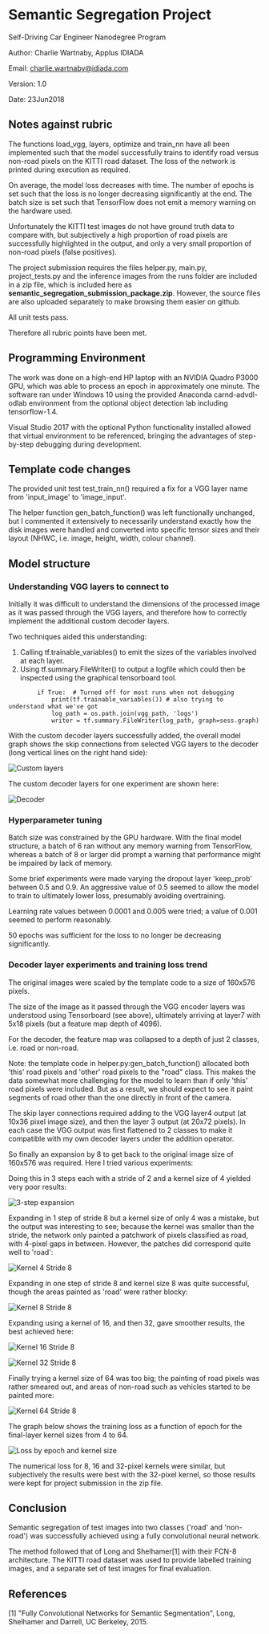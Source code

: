 # Semantic Segregation Project

Self-Driving Car Engineer Nanodegree Program

Author: Charlie Wartnaby, Applus IDIADA

Email: charlie.wartnaby@idiada.com

Version: 1.0

Date: 23Jun2018

## Notes against rubric

The functions load_vgg, layers, optimize and train_nn have all been implemented such that
the model successfully trains to identify road versus non-road pixels on the KITTI road dataset.
The loss of the network is printed during execution as required.

On average, the model loss decreases with time. The number of epochs is set such that the loss
is no longer decreasing significantly at the end. The batch size is set such that TensorFlow
does not emit a memory warning on the hardware used.

Unfortunately the KITTI test images do not have ground truth data to compare with, but
subjectively a high proportion of road pixels are successfully highlighted in the output,
and only a very small proportion of non-road pixels (false positives).

The project submission requires the files helper.py, main.py, project_tests.py and the 
inference images from the runs folder are included in a zip file, which is included here
as **semantic_segregation_submission_package.zip**. However, the source files are also
uploaded separately to make browsing them easier on github.

All unit tests pass.

Therefore all rubric points have been met.

## Programming Environment

The work was done on a high-end HP laptop with an NVIDIA Quadro P3000 GPU, which was able to
process an epoch in approximately one minute. The software ran under Windows 10 using the
provided Anaconda carnd-advdl-odlab environment from the optional object detection lab
including tensorflow-1.4.

Visual Studio 2017 with the optional Python functionality installed allowed that virtual
environment to be referenced, bringing the advantages of step-by-step debugging during
development.

## Template code changes

The provided unit test test_train_nn() required a fix for a VGG layer name from 
'input_image' to 'image_input'.

The helper function gen_batch_function() was left functionally unchanged, but I commented
it extensively to necessarily understand exactly how the disk images were handled and
converted into specific tensor sizes and their layout (NHWC, i.e. image, height, width,
colour channel).

## Model structure

### Understanding VGG layers to connect to

Initially it was difficult to understand the dimensions of the processed image as it
was passed through the VGG layers, and therefore how to correctly implement the
additional custom decoder layers.

Two techniques aided this understanding:
1. Calling tf.trainable_variables() to emit the sizes of the variables involved at each
   layer.
2. Using tf.summary.FileWriter() to output a logfile which could then be inspected
   using the graphical tensorboard tool.

```
        if True:  # Turned off for most runs when not debugging
            print(tf.trainable_variables()) # also trying to understand what we've got
            log_path = os.path.join(vgg_path, 'logs')
            writer = tf.summary.FileWriter(log_path, graph=sess.graph)
```

With the custom decoder layers successfully added, the overall model graph shows
the skip connections from selected VGG layers to the decoder (long vertical lines
on the right hand side):

![Custom layers](tensorboard_screenshot_custom_layers.png "Custom layers")

The custom decoder layers for one experiment are shown here:

![Decoder](tensorboard_screenshot_overview_skip_connections.png "Decoder")

### Hyperparameter tuning

Batch size was constrained by the GPU hardware. With the final model structure, a batch
of 6 ran without any memory warning from TensorFlow, whereas a batch of 8 or larger did
prompt a warning that performance might be impaired by lack of memory.

Some brief experiments were made varying the dropout layer 'keep_prob' between 0.5 and 0.9.
An aggressive value of 0.5 seemed to allow the model to train to ultimately lower loss,
presumably avoiding overtraining.

Learning rate values between 0.0001 and 0.005 were tried; a value of 0.001 seemed to
perform reasonably.

50 epochs was sufficient for the loss to no longer be decreasing significantly.

### Decoder layer experiments and training loss trend

The original images were scaled by the template code to a size of 160x576 pixels.

The size of the image as it passed through the VGG encoder layers was understood
using Tensorboard (see above), ultimately arriving at layer7 with 5x18 pixels
(but a feature map depth of 4096).

For the decoder, the feature map was collapsed to a depth of just 2 classes, i.e.
road or non-road.

Note: the template code in helper.py:gen_batch_function() allocated both 'this'
road pixels and 'other' road pixels to the "road" class. This makes the data
somewhat more challenging for the model to learn than if only 'this' road pixels
were included. But as a result, we should expect to see it paint segments of road
other than the one directly in front of the camera.

The skip layer connections required adding to the VGG layer4 output (at 10x36 pixel
image size), and then the layer 3 output (at 20x72 pixels). In each case the VGG
output was first flattened to 2 classes to make it compatible with my own decoder
layers under the addition operator.

So finally an expansion
by 8 to get back to the original image size of 160x576 was required. Here I tried
various experiments:

Doing this in 3 steps each with a stride of 2 and a kernel size of 4 yielded very
poor results:

![3-step expansion](uu_000095_in_3_stages_poor.png "3-step expansion")

Expanding in 1 step of stride 8 but a kernel size of only 4 was a mistake, but the
output was interesting to see; because the kernel was smaller than the stride,
the network only painted a patchwork of pixels classified as road, with 4-pixel
gaps in between. However, the patches did correspond quite well to 'road':

![Kernel 4 Stride 8](uu_000095_stride_8_but_kernel_4_blocky_gaps.png "Kernel 4 Stride 8")

Expanding in one step of stride 8 and kernel size 8 was quite successful, though the
areas painted as 'road' were rather blocky:

![Kernel 8 Stride 8](uu_000095_kernel_8_stride_8_reasonable_results.png "Kernel 8 Stride 8")

Expanding using a kernel of 16, and then 32, gave smoother results, the best
achieved here:

![Kernel 16 Stride 8](uu_000095_kernel_16_stride_8_good_results.png "Kernel 16 Stride 8")

![Kernel 32 Stride 8](uu_000095_kernel_32_stride_8_also_good.png "Kernel 32 Stride 8")

Finally trying a kernel size of 64 was too big; the painting of road pixels was
rather smeared out, and areas of non-road such as vehicles started to be painted
more:

![Kernel 64 Stride 8](uu_000095_kernel_64_stride_8_too_big_painting_cars.png "Kernel 64 Stride 8")

The graph below shows the training loss as a function of epoch for the final-layer kernel
sizes from 4 to 64.

![Loss by epoch and kernel size](loss_vs_epoch_vs_final_kernel_size.png "Loss by epoch and kernel size")

The numerical loss for 8, 16 and 32-pixel kernels were similar,
but subjectively the results were best with the 32-pixel kernel, so those results
were kept for project submission in the zip file.

## Conclusion

Semantic segregation of test images into two classes ('road' and 'non-road') was
successfully achieved using a fully convolutional neural network.

The method followed that of Long and Shelhamer[1] with their FCN-8 architecture.
The KITTI road dataset was used to provide labelled training images, and a separate
set of test images for final evaluation.

## References

[1] "Fully Convolutional Networks for Semantic Segmentation", Long, Shelhamer and Darrell,
UC Berkeley, 2015.